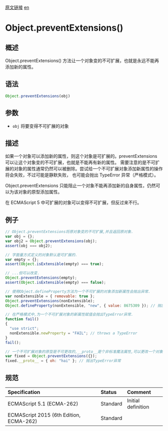 <a href="https://developer.mozilla.org/zh-CN/docs/Web/JavaScript/Reference/Global_Objects/Object/preventExtensions" target="_blank">原文链接</a>
<a href="https://developer.mozilla.org/en-US/docs/Web/JavaScript/Reference/Global_Objects/Object/preventExtensions" target="_blank">en</a>

# Object.preventExtensions()

## 概述

Object.preventExtensions() 方法让一个对象变的不可扩展，也就是永远不能再添加新的属性。

## 语法

```javascript
Object.preventExtensions(obj)
```

## 参数

* `obj` 将要变得不可扩展的对象

## 描述

如果一个对象可以添加新的属性，则这个对象是可扩展的。preventExtensions 可以让这个对象变的不可扩展，也就是不能再有新的属性。
需要注意的是不可扩展的对象的属性通常仍然可以被删除。尝试给一个不可扩展对象添加新属性的操作将会失败，不过可能是静默失败，
也可能会抛出 TypeError 异常（严格模式）。

Object.preventExtensions 只能阻止一个对象不能再添加新的自身属性，仍然可以为该对象的原型添加属性。

在 ECMAScript 5 中可扩展的对象可以变得不可扩展，但反过来不行。

## 例子

```javascript
// Object.preventExtensions将原对象变的不可扩展,并且返回原对象.
var obj = {};
var obj2 = Object.preventExtensions(obj);
assert(obj === obj2);

// 字面量方式定义的对象默认是可扩展的.
var empty = {};
assert(Object.isExtensible(empty) === true);

// ...但可以改变.
Object.preventExtensions(empty);
assert(Object.isExtensible(empty) === false);

// 使用Object.defineProperty方法为一个不可扩展的对象添加新属性会抛出异常.
var nonExtensible = { removable: true };
Object.preventExtensions(nonExtensible);
Object.defineProperty(nonExtensible, "new", { value: 8675309 }); // 抛出TypeError异常

// 在严格模式中,为一个不可扩展对象的新属性赋值会抛出TypeError异常.
function fail()
{
  "use strict";
  nonExtensible.newProperty = "FAIL"; // throws a TypeError
}
fail();

// 一个不可扩展对象的原型是不可更改的,__proto__是个非标准魔法属性,可以更改一个对象的原型.
var fixed = Object.preventExtensions({});
fixed.__proto__ = { oh: "hai" }; // 抛出TypeError异常
```

## 规范

| Specification                           | Status   | Comment            |
|:----------------------------------------|:---------|:-------------------|
| ECMAScript 5.1 (ECMA-262)               | Standard | Initial definition |
| ECMAScript 2015 (6th Edition, ECMA-262) | Standard |                    |